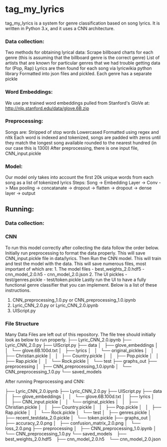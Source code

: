 # tag_my_lyrics
tag_my_lyrics is a system for genre classification based on song lyrics. It is written in Python 3.x, and it uses a CNN architecture.

### Data collection:
  Two methods for obtaining lyrical data:
      Scrape billboard charts for each genre (this is assuming that the billboard genre is the correct genre)
      List of artists that are known for particular genres that we had trouble getting data for (Pop, Rap)
  Lyrics are then found for each song via lyricwikia python library
  Formatted into json files and pickled.  Each genre has a separate pickle

### Word Embeddings:
  We use pre trained word embeddings pulled from Stanford's GloVe at:
    http://nlp.stanford.edu/data/glove.6B.zip
   
### Preprocessing:
  Songs are:
    Stripped of stop words
    Lowercased
    Formatted using regex and nltk
  Each word is indexed and tokenized, songs are padded with zeros until they match the longest song available rounded to the nearest    hundred (in our case this is 1300)
 After preprocessing, there is one input file, CNN_input.pickle
  
 
### Model:
  Our model only takes into account the first 20k unique words from each song as a list of tokenized lyrics
  Steps: Song -> Embedding Layer -> Conv -> Max pooling -> concatanate -> dropout -> flatten -> dropout -> dense layer -> output

## Running:
### Data collection:

### CNN 
  To run this model correctly after collecting the data follow the order below. Initially run preprocessing to format the data properly. This will save CNN_input.pickle file in data/lyrics. Then Run the CNN model. This will train and test the model with the data. This will save numerous files, most important of which are:
    1. The model files
      - best_weights_2.0.hdf5
      - cnn_model_2.0.h5
      - cnn_model_2.0.json
    2. The UI pickles 
      - test/genres.pickle
      - test/token.pickle
  Lastly run the UI to have a fully functional genre classifier that you can implement. Below is a list of these instructions.
  1. CNN_preprocessing_1.0.py or CNN_preprocessing_1.0.ipynb
  2. Lyric_CNN_2.0.py or Lyric_CNN_2.0.ipynb
  3. UIScript.py

### File Structure
Many Data Files are left out of this repository.
The file tree should initially look as below to run properly.
├── Lyric_CNN_2.0.ipynb
├── Lyric_CNN_2.0.py
├── UIScript.py
├── data
│   ├── glove_embeddings
│   │   └── glove.6B.100d.txt
│   ├── lyrics
│   │   └── original_pickles
│   │       ├── Christian.pickle
│   │       ├── Country.pickle
│   │       ├── Pop.pickle
│   │       ├── Rap.pickle
│   │       └── Rock.pickle
│   └── test
├── graphs_out
├── preprocessing
│   ├── CNN_preprocessing_1.0.ipynb
│   └── CNN_preprocessing_1.0.py
└── saved_models

After running Preprocessing and CNN:

├── Lyric_CNN_2.0.ipynb
├── Lyric_CNN_2.0.py
├── UIScript.py
├── data
│   ├── glove_embeddings
│   │   └── glove.6B.100d.txt
│   ├── lyrics
│   │   ├── CNN_input.pickle
│   │   └── original_pickles
│   │       ├── Christian.pickle
│   │       ├── Country.pickle
│   │       ├── Pop.pickle
│   │       ├── Rap.pickle
│   │       └── Rock.pickle
│   └── test
│       ├── genres.pickle
│       ├── recent_testdata_2.0.pickle
│       └── token.pickle
├── graphs_out
│   ├── accuracy_2.0.png
│   ├── confusion_matrix_2.0.png
│   └── loss_2.0.png
├── preprocessing
│   ├── CNN_preprocessing_1.0.ipynb
│   └── CNN_preprocessing_1.0.py
└── saved_models
    ├── best_weights_2.0.hdf5
    ├── cnn_model_2.0.h5
    └── cnn_model_2.0.json

